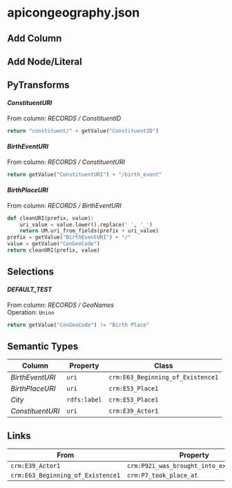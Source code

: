 # apicongeography.json

## Add Column

## Add Node/Literal

## PyTransforms
#### _ConstituentURI_
From column: _RECORDS / ConstituentID_
``` python
return "constituent/" + getValue("ConstituentID")
```

#### _BirthEventURI_
From column: _RECORDS / ConstituentURI_
``` python
return getValue("ConstituentURI") + "/birth_event"
```

#### _BirthPlaceURI_
From column: _RECORDS / BirthEventURI_
``` python
def cleanURI(prefix, value):
    uri_value = value.lower().replace(' ', '_')
    return UM.uri_from_fields(prefix + uri_value)
prefix = getValue("BirthEventURI") + "/"
value = getValue("ConGeoCode")
return cleanURI(prefix, value)
```


## Selections
#### _DEFAULT_TEST_
From column: _RECORDS / GeoNames_
<br>Operation: `Union`
``` python
return getValue("ConGeoCode") != "Birth Place"
```


## Semantic Types
| Column | Property | Class |
|  ----- | -------- | ----- |
| _BirthEventURI_ | `uri` | `crm:E63_Beginning_of_Existence1`|
| _BirthPlaceURI_ | `uri` | `crm:E53_Place1`|
| _City_ | `rdfs:label` | `crm:E53_Place1`|
| _ConstituentURI_ | `uri` | `crm:E39_Actor1`|


## Links
| From | Property | To |
|  --- | -------- | ---|
| `crm:E39_Actor1` | `crm:P92i_was_brought_into_existence_by` | `crm:E63_Beginning_of_Existence1`|
| `crm:E63_Beginning_of_Existence1` | `crm:P7_took_place_at` | `crm:E53_Place1`|
